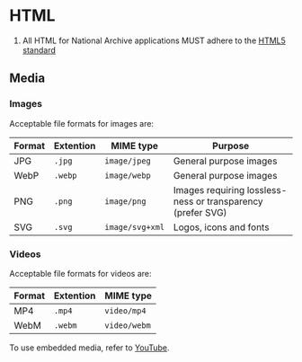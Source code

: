 # HTML

1. All HTML for National Archive applications MUST adhere to the [HTML5 standard](https://www.w3.org/TR/2011/WD-html5-20110405/)

## Media

### Images

Acceptable file formats for images are:

| Format | Extention | MIME type       | Purpose                                                     |
| ------ | --------- | --------------- | ----------------------------------------------------------- |
| JPG    | `.jpg`    | `image/jpeg`    | General purpose images                                      |
| WebP   | `.webp`   | `image/webp`    | General purpose images                                      |
| PNG    | `.png`    | `image/png`     | Images requiring lossless-ness or transparency (prefer SVG) |
| SVG    | `.svg`    | `image/svg+xml` | Logos, icons and fonts                                      |

### Videos

Acceptable file formats for videos are:

| Format | Extention | MIME type    |
| ------ | --------- | ------------ |
| MP4    | `.mp4`    | `video/mp4`  |
| WebM   | `.webm`   | `video/webm` |

To use embedded media, refer to [YouTube](../../third-party/youtube/).
